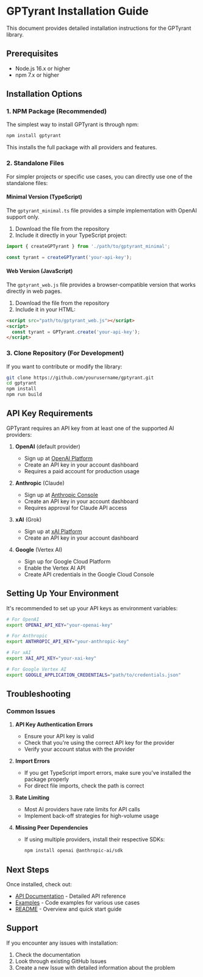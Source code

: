 # GPTyrant Installation Guide

This document provides detailed installation instructions for the GPTyrant library.

## Prerequisites

- Node.js 16.x or higher
- npm 7.x or higher

## Installation Options

### 1. NPM Package (Recommended)

The simplest way to install GPTyrant is through npm:

```bash
npm install gptyrant
```

This installs the full package with all providers and features.

### 2. Standalone Files

For simpler projects or specific use cases, you can directly use one of the standalone files:

#### Minimal Version (TypeScript)

The `gptyrant_minimal.ts` file provides a simple implementation with OpenAI support only.

1. Download the file from the repository
2. Include it directly in your TypeScript project:

```typescript
import { createGPTyrant } from './path/to/gptyrant_minimal';

const tyrant = createGPTyrant('your-api-key');
```

#### Web Version (JavaScript)

The `gptyrant_web.js` file provides a browser-compatible version that works directly in web pages.

1. Download the file from the repository
2. Include it in your HTML:

```html
<script src="path/to/gptyrant_web.js"></script>
<script>
  const tyrant = GPTyrant.create('your-api-key');
</script>
```

### 3. Clone Repository (For Development)

If you want to contribute or modify the library:

```bash
git clone https://github.com/yourusername/gptyrant.git
cd gptyrant
npm install
npm run build
```

## API Key Requirements

GPTyrant requires an API key from at least one of the supported AI providers:

1. **OpenAI** (default provider)
   - Sign up at [OpenAI Platform](https://platform.openai.com/)
   - Create an API key in your account dashboard
   - Requires a paid account for production usage

2. **Anthropic** (Claude)
   - Sign up at [Anthropic Console](https://console.anthropic.com/)
   - Create an API key in your account dashboard
   - Requires approval for Claude API access

3. **xAI** (Grok)
   - Sign up at [xAI Platform](https://platform.x.ai/)
   - Create an API key in your account dashboard

4. **Google** (Vertex AI)
   - Sign up for Google Cloud Platform
   - Enable the Vertex AI API
   - Create API credentials in the Google Cloud Console

## Setting Up Your Environment

It's recommended to set up your API keys as environment variables:

```bash
# For OpenAI
export OPENAI_API_KEY="your-openai-key"

# For Anthropic
export ANTHROPIC_API_KEY="your-anthropic-key"

# For xAI
export XAI_API_KEY="your-xai-key"

# For Google Vertex AI
export GOOGLE_APPLICATION_CREDENTIALS="path/to/credentials.json"
```

## Troubleshooting

### Common Issues

1. **API Key Authentication Errors**
   - Ensure your API key is valid
   - Check that you're using the correct API key for the provider
   - Verify your account status with the provider

2. **Import Errors**
   - If you get TypeScript import errors, make sure you've installed the package properly
   - For direct file imports, check the path is correct

3. **Rate Limiting**
   - Most AI providers have rate limits for API calls
   - Implement back-off strategies for high-volume usage

4. **Missing Peer Dependencies**
   - If using multiple providers, install their respective SDKs:
     ```bash
     npm install openai @anthropic-ai/sdk
     ```

## Next Steps

Once installed, check out:

- [API Documentation](./API_DOCS.md) - Detailed API reference
- [Examples](../examples) - Code examples for various use cases
- [README](../README.md) - Overview and quick start guide

## Support

If you encounter any issues with installation:

1. Check the documentation
2. Look through existing GitHub Issues
3. Create a new Issue with detailed information about the problem